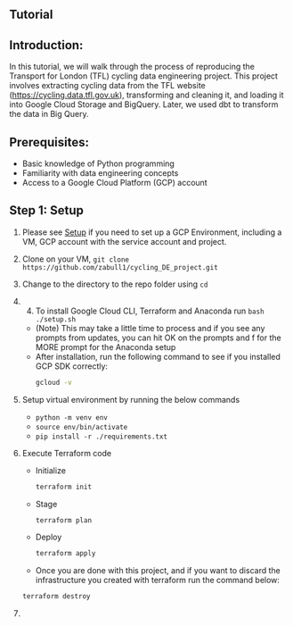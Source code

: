 ## Tutorial

## Introduction:
In this tutorial, we will walk through the process of reproducing the Transport for London (TFL) cycling data engineering project. This project involves extracting cycling data from the TFL website (https://cycling.data.tfl.gov.uk), transforming and cleaning it, and loading it into Google Cloud Storage and BigQuery. Later, we used dbt to transform the data in Big Query.

## Prerequisites:
- Basic knowledge of Python programming
- Familiarity with data engineering concepts
- Access to a Google Cloud Platform (GCP) account

## Step 1: Setup

1. Please see [Setup](/setup_tutorial.md)  if you need to set up a GCP Environment, including a VM, GCP account with the service account and project. 
2. Clone on your VM, `git clone https://github.com/zabull1/cycling_DE_project.git`
3. Change to the directory to the repo folder using `cd`
4. 4. To install Google Cloud CLI, Terraform and Anaconda run `bash ./setup.sh`

	- (Note) This may take a little time to process and if you see any prompts from updates, you can hit OK on the prompts and f for the MORE prompt 	   for the Anaconda setup
	- After installation, run the following command to see if you installed GCP SDK correctly:
        ```bash
        gcloud -v
        ``` 
5. Setup virtual environment by running the below commands	
	- `python -m venv env`
	- `source env/bin/activate`
	- `pip install -r ./requirements.txt`

6. Execute Terraform code
    - Initialize 
      ```bash
      terraform init
      ```
    - Stage
      ```bash
      terraform plan
      ```
    - Deploy
      ```bash
      terraform apply
      ```
    
    
    - Once you are done with this project, and if you want to discard the infrastructure you created with terraform run the command below:
     ```bash
     terraform destroy
     ```
7. 
